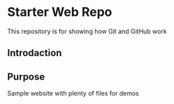 # Starter Web Repo

This repository is for showing how Git and GitHub work

## Introdaction

## Purpose

Sample website with plenty of files for demos